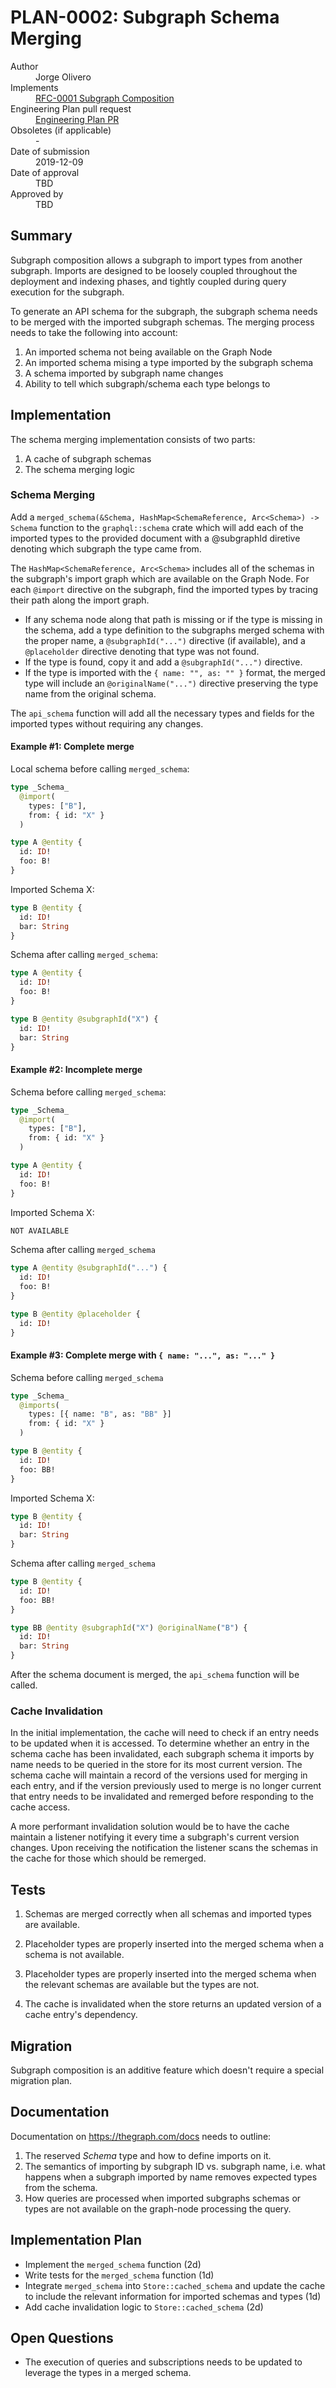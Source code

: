 # PLAN-0002: Subgraph Schema Merging

<dl>
  <dt>Author</dt>
  <dd>Jorge Olivero</dd>

  <dt>Implements</dt>
  <dd><a href="../rfcs/0001-subgraph-composition.md">RFC-0001 Subgraph Composition</a></dd>

  <dt>Engineering Plan pull request</dt>
  <dd><a href="https://github.com/graphprotocol/rfcs/pull/5">Engineering Plan PR</a></dd>

  <dt>Obsoletes (if applicable)</dt>
  <dd>-</dd>

  <dt>Date of submission</dt>
  <dd>2019-12-09</dd>

  <dt>Date of approval</dt>
  <dd>TBD</dd>

  <dt>Approved by</dt>
  <dd>TBD</dd>
</dl>

## Summary

Subgraph composition allows a subgraph to import types from another subgraph. Imports are designed to be loosely coupled throughout the deployment and indexing phases, and tightly coupled during query execution for the subgraph.

To generate an API schema for the subgraph, the subgraph schema needs to be merged with the imported subgraph schemas. The merging process needs to take the following into account:

1. An imported schema not being available on the Graph Node
2. An imported schema mising a type imported by the subgraph schema
3. A schema imported by subgraph name changes
4. Ability to tell which subgraph/schema each type belongs to

## Implementation

The schema merging implementation consists of two parts:

1. A cache of subgraph schemas
2. The schema merging logic

### Schema Merging

Add a `merged_schema(&Schema, HashMap<SchemaReference, Arc<Schema>) -> Schema` function to the `graphql::schema` crate which will add each of the imported types to the provided document with a @subgraphId diretive denoting which subgraph the type came from.

The `HashMap<SchemaReference, Arc<Schema>` includes all of the schemas in the subgraph's import graph which are available on the Graph Node. For each `@import` directive on the subgraph, find the imported types by tracing their path along the import graph.

- If any schema node along that path is missing or if the type is missing in the schema, add a type definition to the subgraphs merged schema with the proper name, a `@subgraphId("...")` directive (if available), and a `@placeholder` directive denoting that type was not found. 
- If the type is found, copy it and add a `@subgraphId("...")` directive.
- If the type is imported with the `{ name: "", as: "" }` format, the merged type will include an `@originalName("...")` directive preserving the type name from the original schema.

The `api_schema` function will add all the necessary types and fields for the imported types without requiring any changes.

#### Example #1: Complete merge

Local schema before calling `merged_schema`:

```graphql
type _Schema_
  @import(
    types: ["B"],
    from: { id: "X" }
  )

type A @entity {
  id: ID!
  foo: B!
}
```

Imported Schema X:

```graphql
type B @entity {
  id: ID!
  bar: String
}
```

Schema after calling `merged_schema`:

```graphql
type A @entity {
  id: ID!
  foo: B!
}

type B @entity @subgraphId("X") {
  id: ID!
  bar: String
}
```

#### Example #2: Incomplete merge

Schema before calling `merged_schema`:

```graphql
type _Schema_
  @import(
    types: ["B"],
    from: { id: "X" }
  )

type A @entity {
  id: ID!
  foo: B!
}
```

Imported Schema X:

```graphql
NOT AVAILABLE
```

Schema after calling `merged_schema`

```graphql
type A @entity @subgraphId("...") {
  id: ID!
  foo: B!
}

type B @entity @placeholder {
  id: ID!
}
```

#### Example #3: Complete merge with `{ name: "...", as: "..." }`

Schema before calling `merged_schema`

```graphql
type _Schema_
  @imports(
    types: [{ name: "B", as: "BB" }]
    from: { id: "X" }
  )

type B @entity {
  id: ID!
  foo: BB!
}
```

Imported Schema X:

```graphql
type B @entity {
  id: ID!
  bar: String
}
```

Schema after calling `merged_schema`

```graphql
type B @entity {
  id: ID!
  foo: BB!
}

type BB @entity @subgraphId("X") @originalName("B") {
  id: ID!
  bar: String
}
```

After the schema document is merged, the `api_schema` function will be called.

### Cache Invalidation

In the initial implementation, the cache will need to check if an entry needs to be updated when it is accessed. To determine whether an entry in the schema cache has been invalidated, each subgraph schema it imports by name needs to be queried in the store for its most current version. The schema cache will maintain a record of the versions used for merging in each entry, and if the version previously used to merge is no longer current that entry needs to be invalidated and remerged before responding to the cache access.

A more performant invalidation solution would be to have the cache maintain a listener notifying it every time a subgraph's current version changes. Upon receiving the notification the listener scans the schemas in the cache for those which should be remerged.


## Tests

1. Schemas are merged correctly when all schemas and imported types are available.

2. Placeholder types are properly inserted into the merged schema when a schema is not available.

3. Placeholder types are properly inserted into the merged schema when the relevant schemas are available but the types are not.

4. The cache is invalidated when the store returns an updated version of a cache entry's dependency.

## Migration

Subgraph composition is an additive feature which doesn't require a special migration plan.

## Documentation

Documentation on https://thegraph.com/docs needs to outline:

1. The reserved _Schema_ type and how to define imports on it.
2. The semantics of importing by subgraph ID vs. subgraph name, i.e. what happens when a subgraph imported by name removes expected types from the schema.
3. How queries are processed when imported subgraphs schemas or types are not available on the graph-node processing the query.

## Implementation Plan

- Implement the `merged_schema` function (2d)
- Write tests for the `merged_schema` function (1d)
- Integrate `merged_schema` into `Store::cached_schema` and update the cache to include the relevant information for imported schemas and types (1d)
- Add cache invalidation logic to `Store::cached_schema` (2d)

## Open Questions

- The execution of queries and subscriptions needs to be updated to leverage the types in a merged schema.
